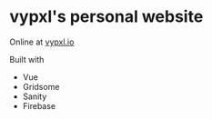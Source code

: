 # vypxl's personal website

Online at [vypxl.io](https://vypxl.io/)

Built with

- Vue
- Gridsome
- Sanity
- Firebase
